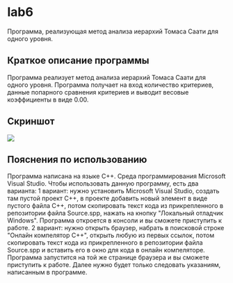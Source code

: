 # lab6
Программа, реализующая метод анализа иерархий Томаса Саати для одного уровня.
## Краткое описание программы
Программа реализует метод анализа иерархий Томаса Саати для одного уровня. 
Программа получает на вход количество критериев, данные попарного сравнения 
критериев и выводит весовые коэффициенты в виде 0.00.

## Скриншот
![](https://sun9-13.userapi.com/impg/9lHfuDybc6uNjt9KybNptmnxO1X13gh4SpVggQ/eZID-hkc4VA.jpg?size=1687x334&quality=96&sign=a9f81832207216243c710ecbe7eb5f78&type=album)

## Пояснения по использованию
Программа написана на языке C++.
Среда программирования Microsoft Visual Studio.
Чтобы использовать данную программу, есть два варианта:
1 вариант: нужно установить Microsoft Visual Studio, создать там пустой проект С++, в проекте добавить новый элемент в виде пустого файла С++,
потом скопировать текст кода из прикрепленного в репозитории файла Source.spp, нажать на кнопку "Локальный отладчик Windows". Программа откроется в консоли и вы сможете приступить 
к работе.
2 вариант: нужно открыть браузер, набрать в поисковой строке "Онлайн компелятор С++", открыть любую из первых ссылок, потом скопировать текст кода из прикрепленного в репозитории файла Source.spp и вставить его в окно для кода в онлайн компеляторе. Программа запустится на той же странице браузера и вы сможете приступить 
к работе.
Далее нужно будет только следовать указаниям, написанным в программе.
